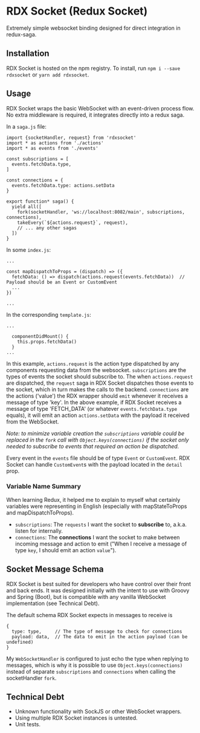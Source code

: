 # RDX Socket (Redux Socket)
Extremely simple websocket binding designed for direct integration in redux-saga.

## Installation
RDX Socket is hosted on the npm registry. To install, run `npm i --save rdxsocket` or `yarn add rdxsocket`.

## Usage
RDX Socket wraps the basic WebSocket with an event-driven process flow. No extra middleware is required, it integrates directly into a redux saga.

In a `saga.js` file:
```
import {socketHandler, request} from 'rdxsocket'
import * as actions from './actions'
import * as events from './events'

const subscriptions = [
  events.fetchData.type,
]

const connections = {
  events.fetchData.type: actions.setData
}

export function* saga() {
  yield all([
    fork(socketHandler, 'ws://localhost:8082/main', subscriptions, connections),
    takeEvery(`${actions.request}`, request),
    // ... any other sagas
  ])
}
```

In some `index.js`:
```
...

const mapDispatchToProps = (dispatch) => ({
  fetchData: () => dispatch(actions.request(events.fetchData))  // Payload should be an Event or CustomEvent
  ...
})

...
```

In the corresponding `template.js`:
```
...

  componentDidMount() {
    this.props.fetchData()
  }
...
```
In this example, `actions.request` is the action type dispatched by any components requesting data from the websocket. `subscriptions` are the types of events the socket should subscribe to. The when `actions.request` are dispatched, the `request` saga in RDX Socket dispatches those events to the socket, which in turn makes the calls to the backend. `connections` are the actions ('value') the RDX wrapper should `emit` whenever it receives a message of type 'key'. In the above example, if RDX Socket receives a message of type 'FETCH_DATA' (or whatever `events.fetchData.type` equals), it will emit an action `actions.setData` with the payload it received from the WebSocket.

*Note: to minimize variable creation the `subscriptions` variable could be replaced in the `fork` call with `Object.keys(connections)` if the socket only needed to subscribe to events that required an action be dispatched.*

Every event in the `events` file should be of type `Event` or `CustomEvent`. RDX Socket can handle `CustomEvent`s with the payload located in the `detail` prop.

### Variable Name Summary
When learning Redux, it helped me to explain to myself what certainly variables were representing in English (especially with mapStateToProps and mapDispatchToProps). 
- `subscriptions`: The `requests` I want the socket to **subscribe** to, a.k.a. listen for internally.
- `connections`: The **connections** I want the socket to make between incoming message and action to emit ("When I receive a message of type `key`, I should emit an action `value`").

## Socket Message Schema
RDX Socket is best suited for developers who have control over their front and back ends. It was designed initially with the intent to use with Groovy and Spring (Boot), but is compatible with any vanilla WebSocket implementation (see Technical Debt).

The default schema RDX Socket expects in messages to receive is 
```
{
  type: type,     // The type of message to check for connections
  payload: data,  // The data to emit in the action payload (can be undefined)
}
```
My `WebSocketHandler` is configured to just echo the type when replying to messages, which is why it is possible to use `Object.keys(connections)` instead of separate `subscriptions` and `connections` when calling the socketHandler `fork`.

## Technical Debt
- Unknown functionality with SockJS or other WebSocket wrappers.
- Using multiple RDX Socket instances is untested.
- Unit tests. 
